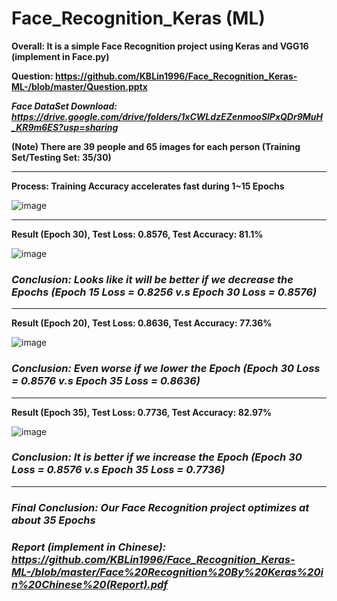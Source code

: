 # Face_Recognition_Keras (ML)

**Overall: It is a simple Face Recognition project using Keras and VGG16 (implement in Face.py)**

**Question: https://github.com/KBLin1996/Face_Recognition_Keras-ML-/blob/master/Question.pptx**

***Face DataSet Download: https://drive.google.com/drive/folders/1xCWLdzEZenmooSlPxQDr9MuH_KR9m6ES?usp=sharing***

**(Note) There are 39 people and 65 images for each person (Training Set/Testing Set: 35/30)**

---

**Process: Training Accuracy accelerates fast during 1~15 Epochs**

![image](https://github.com/KBLin1996/Face_Recognition_Keras-ML-/blob/master/First_15Epochs.PNG)

---

**Result (Epoch 30), Test Loss: 0.8576, Test Accuracy: 81.1%**

![image](https://github.com/KBLin1996/Face_Recognition_Keras-ML-/blob/master/30Epochs.PNG)
### ***Conclusion: Looks like it will be better if we decrease the Epochs (Epoch 15 Loss = 0.8256 v.s Epoch 30 Loss = 0.8576)***

---

**Result (Epoch 20), Test Loss: 0.8636, Test Accuracy: 77.36%**

![image](https://github.com/KBLin1996/Face_Recognition_Keras-ML-/blob/master/20Epochs.PNG)
### ***Conclusion: Even worse if we lower the Epoch (Epoch 30 Loss = 0.8576 v.s Epoch 35 Loss = 0.8636)***

---

**Result (Epoch 35), Test Loss: 0.7736, Test Accuracy: 82.97%**

![image](https://github.com/KBLin1996/Face_Recognition_Keras-ML-/blob/master/35Epochs.PNG)
### ***Conclusion: It is better if we increase the Epoch (Epoch 30 Loss = 0.8576 v.s Epoch 35 Loss = 0.7736)***

---

### ***Final Conclusion: Our Face Recognition project optimizes at about 35 Epochs***
### ***Report (implement in Chinese): https://github.com/KBLin1996/Face_Recognition_Keras-ML-/blob/master/Face%20Recognition%20By%20Keras%20in%20Chinese%20(Report).pdf***
